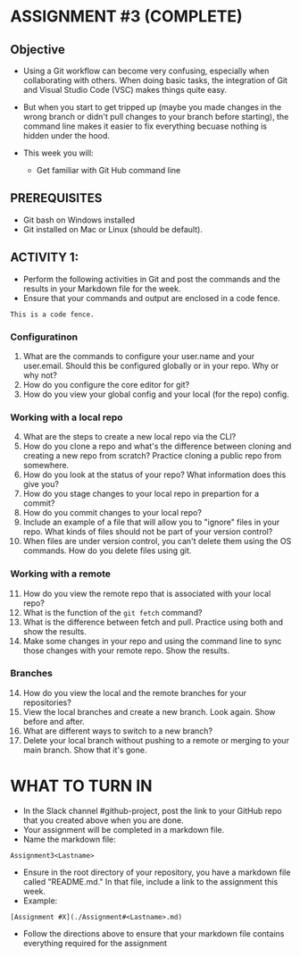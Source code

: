 # ASSIGNMENT #3 (COMPLETE) 

## Objective

- Using a Git workflow can become very confusing, especially when collaborating with others.  When doing basic tasks, the integration of Git and Visual 
Studio Code (VSC) makes things quite easy.  

- But when you start to get tripped up (maybe you made changes in the wrong branch or didn't pull changes to your branch before starting), the command line makes it
easier to fix everything becuase nothing is hidden under the hood.  

- This week you will: 
    - Get familiar with Git Hub command line  

## PREREQUISITES  
- Git bash on Windows installed 
- Git installed on Mac or Linux (should be default).

## ACTIVITY 1: 

- Perform the following activities in Git and post the commands and the results in your Markdown file for the week.  
- Ensure that your commands and output are enclosed in a code fence. 

```
This is a code fence. 
```

### Configuratinon 
1. What are the commands to configure your user.name and your user.email.  Should this be configured globally or in your repo.  Why or why not?
2. How do you configure the core editor for git?
3. How do you view your global config and your local (for the repo) config. 

### Working with a local repo
4. What are the steps to create a new local repo via the CLI?
5. How do you clone a repo and what's the difference between cloning and creating a new repo from scratch?  Practice cloning a public repo from somewhere.  
6. How do you look at the status of your repo?  What information does this give you? 
7. How do you stage changes to your local repo in prepartion for a commit?
8. How do you commit changes to your local repo?
9. Include an example of a file that will allow you to "ignore" files in your repo.  What kinds of files should not be part of your version control? 
10. When files are under version control, you can't delete them using the OS commands.   How do you delete files using git.  

### Working with a remote
11. How do you view the remote repo that is associated with your local repo? 
12. What is the function of the ```git fetch``` command?  
13. What is the difference between fetch and pull.  Practice using both and show the results. 
14. Make some changes in your repo and using the command line to sync those changes with your remote repo.  Show the results.  

### Branches
14. How do you view the local and the remote branches for your repositories? 
15. View the local branches and create a new branch.  Look again.  Show before and after.  
16. What are different ways to switch to a new branch?  
17. Delete your local branch without pushing to a remote or merging to your main branch.  Show that it's gone. 






# WHAT TO TURN IN

- In the Slack channel #github-project, post the link to your GitHub repo that you created above when you are done.
- Your assignment will be completed in a markdown file. 
- Name the markdown file:

```
Assignment3<Lastname>
```

- Ensure in the root directory of your repository, you have a markdown file called "README.md."  In that file, include a link to the assignment this week. 
- Example: 

```
[Assignment #X](./Assignment#<Lastname>.md)
```

- Follow the directions above to ensure that your markdown file contains everything required for the assignment